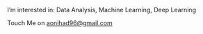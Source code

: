 I’m interested in: Data Analysis, Machine Learning, Deep Learning

Touch Me on aonihad96@gmail.com

